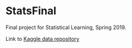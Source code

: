 # StatsFinal

Final project for Statistical Learning, Spring 2019. 

Link to [Kaggle data repository](https://www.kaggle.com/sohier/calcofi)
